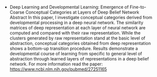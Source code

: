
* Deep Learning and Developmental Learning: Emergence of Fine-to-Coarse Conceptual Categories at Layers of Deep Belief Network
Abstract
In this paper, I investigate conceptual categories derived from developmental processing in a deep neural network. The similarity matrices of deep representation at each layer of neural network are computed and compared with their raw representation. While the clusters generated by raw representation stand at the basic level of abstraction, conceptual categories obtained from deep representation shows a bottom-up transition procedure. Results demonstrate a developmental course of learning from specific to general level of abstraction through learned layers of representations in a deep belief network.
For more information read the paper: https://www.ncbi.nlm.nih.gov/pubmed/27251165

